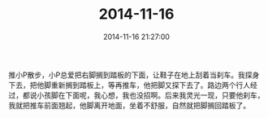 ﻿---
title: 2014-11-16
date: 2014-11-16 21:27:00
tags:
categories: 爸爸
---
推小P散步，小P总爱把右脚搁到踏板的下面，让鞋子在地上刮着当刹车。我探身下去，把他脚重新搁到踏板上，等再推车，他把脚又探下去了。路边两个行人经过，都说小孩脚在下面呢，我心想，我也没招啊。后来我灵光一现，只要他刹车，我就把推车前面翘起，他脚离开地面，坐着不舒服，自然就把脚搁回踏板了。